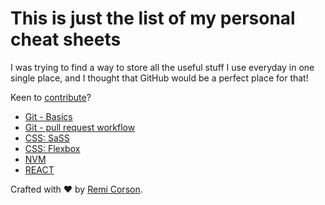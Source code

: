 # This is just the list of my personal cheat sheets
I was trying to find a way to store all the useful stuff I use everyday in one single place, and I thought that GitHub would be a perfect place for that!

Keen to [contribute](CONTRIBUTING.md)?

- [Git - Basics](git.md)
- [Git - pull request workflow](git.md)
- [CSS: SaSS](sass.md)
- [CSS: Flexbox](css-flexbox.md)
- [NVM](nvm.md)
- [REACT](react.md)

Crafted with ♥ by [Remi Corson](http://remicorson.com). 
